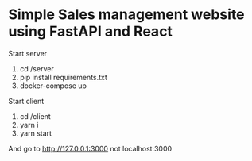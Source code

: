 # Simple Sales management website using FastAPI and React

Start server
1. cd /server
2. pip install requirements.txt
3. docker-compose up

Start client
1. cd /client
2. yarn i
3. yarn start

And go to http://127.0.0.1:3000 not localhost:3000
